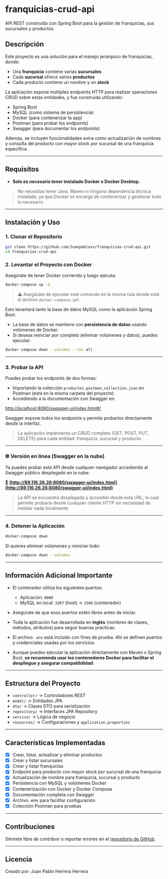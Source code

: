 # franquicias-crud-api

API REST construida con Spring Boot para la gestión de franquicias, sus sucursales y productos.

## Descripción

Este proyecto es una solución para el manejo jerárquico de franquicias, donde:
- Una **franquicia** contiene varias **sucursales**
- Cada **sucursal** ofrece varios **productos**
- Cada producto contiene un nombre y un **stock**

La aplicación expone múltiples endpoints HTTP para realizar operaciones CRUD sobre estas entidades, y fue construida utilizando:
- Spring Boot
- MySQL (como sistema de persistencia)
- Docker (para contenerizar la app)
- Postman (para probar los endpoints)
- Swagger (para documentar los endpoints)

Además, se incluyen funcionalidades extra como actualización de nombres y consulta del producto con mayor stock por sucursal de una franquicia específica.

---

## Requisitos

- **Solo es necesario tener instalado Docker o Docker Desktop.**
> No necesitas tener Java, Maven ni ninguna dependencia técnica instalada, ya que Docker se encarga de contenerizar y gestionar todo lo necesario.

---

## Instalación y Uso

### 1. Clonar el Repositorio

```bash
git clone https://github.com/Juanpabloxv/franquicias-crud-api.git
cd franquicias-crud-api
```

### 2. Levantar el Proyecto con Docker

Asegúrate de tener Docker corriendo y luego ejecuta:

```bash
docker-compose up -d
```

> ⚠️ Asegúrate de ejecutar este comando en la misma ruta donde está el archivo `docker-compose.yml`.

Esto levantará tanto la base de datos MySQL como la aplicación Spring Boot.

- La base de datos se mantiene con **persistencia de datos** usando volúmenes de Docker.
- Si deseas reiniciar por completo (eliminar volúmenes y datos), puedes ejecutar:

```bash
docker compose down --volumes --rmi all
```

---

### 3. Probar la API

Puedes probar los endpoints de dos formas:

- Importando la colección `productos.postman_collection.json` en Postman (está en la misma carpeta del proyecto).
- Accediendo a la documentación con Swagger en:

[http://localhost:8080/swagger-ui/index.html#/](http://localhost:8080/swagger-ui/index.html#/)

Swagger expone todos los endpoints y permite probarlos directamente desde la interfaz.

> La aplicación implementa un CRUD completo (GET, POST, PUT, DELETE) para cada entidad: franquicia, sucursal y producto.

---

### 🌐 Versión en línea (Swagger en la nube)

Ya puedes probar esta API desde cualquier navegador accediendo al Swagger público desplegado en la nube:

🔗 **[http://89.116.26.26:8080/swagger-ui/index.html](http://89.116.26.26:8080/swagger-ui/index.html)**

> La API se encuentra desplegada y accesible desde esta URL, lo cual permite probarla desde cualquier cliente HTTP sin necesidad de instalar nada localmente.

---

### 4. Detener la Aplicación

```bash
docker-compose down
```

Si quieres eliminar volúmenes y reiniciar todo:
```bash
docker-compose down --volumes
```

---

## Información Adicional Importante

- El contenedor utiliza los siguientes puertos:
  - Aplicación: `8080`
  - MySQL en local: `3307` (host) → `3306` (contenedor)
- Asegúrate de que esos puertos estén libres antes de iniciar.

- Toda la aplicación fue desarrollada en **inglés** (nombres de clases, métodos, atributos) para seguir buenas prácticas.

- El archivo `.env` está incluido con fines de prueba. Ahí se definen puertos y credenciales usadas por los servicios.

- Aunque puedes ejecutar la aplicación directamente con Maven o Spring Boot, **se recomienda usar los contenedores Docker para facilitar el despliegue y asegurar compatibilidad**.

---

## Estructura del Proyecto

- `controller/` → Controladores REST
- `model/` → Entidades JPA
- `dto/` → Clases DTO para serialización
- `repository/` → Interfaces JPA Repository
- `service/` → Lógica de negocio
- `resources/` → Configuraciones y `application.properties`

---

## Características Implementadas

- [x] Crear, listar, actualizar y eliminar productos
- [x] Crear y listar sucursales
- [x] Crear y listar franquicias
- [x] Endpoint para producto con mayor stock por sucursal de una franquicia
- [x] Actualización de nombre para franquicia, sucursal y producto
- [x] Persistencia con MySQL y volúmenes Docker
- [x] Contenerización con Docker y Docker Compose
- [x] Documentación completa con Swagger
- [x] Archivo .env para facilitar configuración
- [x] Colección Postman para pruebas

---

## Contribuciones

Siéntete libre de contribuir o reportar errores en el [repositorio de GitHub](https://github.com/Juanpabloxv/franquicias-crud-api).

---

## Licencia

Creado por: Juan Pablo Herrera Herrera